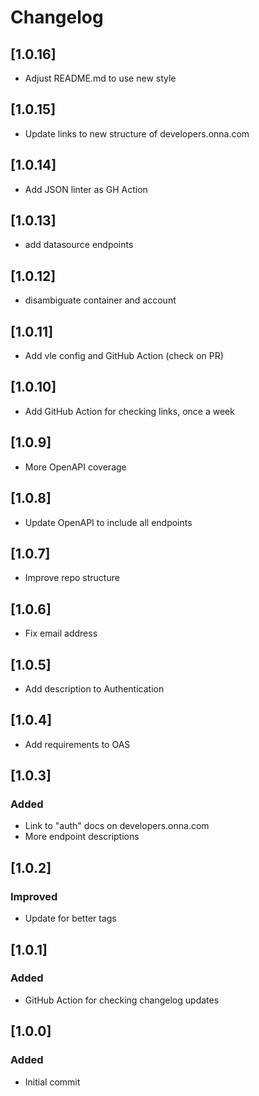 # Changelog

## [1.0.16]

- Adjust README.md to use new style

## [1.0.15]

- Update links to new structure of developers.onna.com

## [1.0.14]

- Add JSON linter as GH Action

## [1.0.13]

- add datasource endpoints

## [1.0.12]

- disambiguate container and account

## [1.0.11]

- Add vle config and GitHub Action (check on PR)

## [1.0.10]

- Add GitHub Action for checking links, once a week

## [1.0.9]

- More OpenAPI coverage

## [1.0.8]

- Update OpenAPI to include all endpoints

## [1.0.7]

- Improve repo structure

## [1.0.6]

- Fix email address

## [1.0.5]

- Add description to Authentication

## [1.0.4]

- Add requirements to OAS

## [1.0.3]

### Added

- Link to "auth" docs on developers.onna.com
- More endpoint descriptions

## [1.0.2]

### Improved

- Update for better tags

## [1.0.1]

### Added

- GitHub Action for checking changelog updates

## [1.0.0]

### Added

- Initial commit
